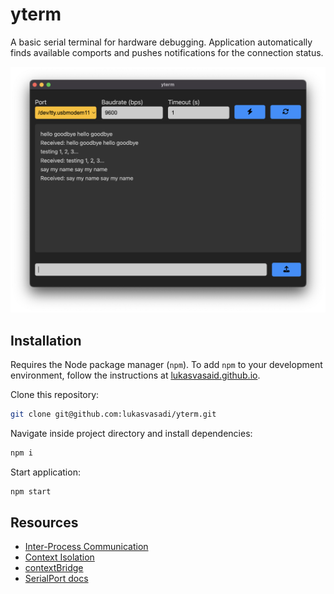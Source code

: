# yterm

A basic serial terminal for hardware debugging. Application automatically finds available comports and pushes notifications for the connection status.

![](./assets/yterm-window.png)

## Installation

Requires the Node package manager (`npm`). To add `npm` to your development environment, follow the instructions at [lukasvasaid.github.io](https://lukasvasadi.github.io/posts/environment.html).

Clone this repository:

```zsh
git clone git@github.com:lukasvasadi/yterm.git
```

Navigate inside project directory and install dependencies:

```zsh
npm i
```

Start application:

```zsh
npm start
```

## Resources

- [Inter-Process Communication](https://www.electronjs.org/docs/latest/tutorial/ipc#pattern-3-main-to-renderer)
- [Context Isolation](https://www.electronjs.org/docs/latest/tutorial/context-isolation#usage-with-typescript)
- [contextBridge](https://www.electronjs.org/docs/latest/api/context-bridge)
- [SerialPort docs](https://serialport.io/docs/)
